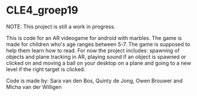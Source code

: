 # CLE4_groep19

NOTE: This project is still a work in progress.

This is code for an AR videogame for android with marbles. The game is made for children who's age ranges between 5-7. The game is supposed to help them learn how to read. For now the project includes: spawning of objects and plane tracking in AR, playing sound if an object is spawned or clicked on and moving a ball on your desktop on a plane and going to a new level if the right target is clicked.

Code is made by: Sara van den Bos, Quinty de Jong, Owen Brouwer and Micha van der Willigen